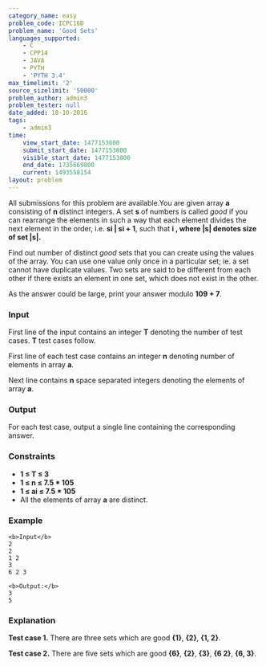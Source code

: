 ```yaml
---
category_name: easy
problem_code: ICPC16D
problem_name: 'Good Sets'
languages_supported:
    - C
    - CPP14
    - JAVA
    - PYTH
    - 'PYTH 3.4'
max_timelimit: '2'
source_sizelimit: '50000'
problem_author: admin3
problem_tester: null
date_added: 18-10-2016
tags:
    - admin3
time:
    view_start_date: 1477153800
    submit_start_date: 1477153800
    visible_start_date: 1477153800
    end_date: 1735669800
    current: 1493558154
layout: problem
---
```

All submissions for this problem are available.You are given array **a** consisting of **n** distinct integers. A set **s** of numbers is called _good_ if you can rearrange the elements in such a way that each element divides the next element in the order, i.e. **si | si + 1**, such that **i , where **|s|** denotes size of set **|s|**.**

Find out number of distinct _good_ sets that you can create using the values of the array. You can use one value only once in a particular set; ie. a set cannot have duplicate values. Two sets are said to be different from each other if there exists an element in one set, which does not exist in the other.

As the answer could be large, print your answer modulo **109 + 7**.

### Input

First line of the input contains an integer **T** denoting the number of test cases. **T** test cases follow.

First line of each test case contains an integer **n** denoting number of elements in array **a**.

Next line contains **n** space separated integers denoting the elements of array **a**.

### Output

For each test case, output a single line containing the corresponding answer.

### Constraints

- **1 ≤ T ≤ 3**
- **1 ≤ n ≤ 7.5 \* 105**
- **1 ≤ ai ≤ 7.5 \* 105**
- All the elements of array **a** are distinct.

### Example

```
<b>Input</b>
2
2
1 2
3
6 2 3

<b>Output:</b>
3
5

```
### Explanation

**Test case 1.** There are three sets which are good **{1}**, **{2}**, **{1, 2}**.

**Test case 2.** There are five sets which are good **{6}**, **{2}**, **{3}**, **{6 2}**, **{6, 3}**.